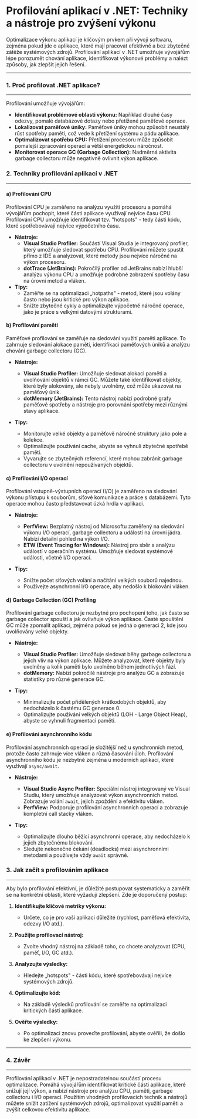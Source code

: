 Profilování aplikací v .NET: Techniky a nástroje pro zvýšení výkonu
===================================================================

Optimalizace výkonu aplikací je klíčovým prvkem při vývoji softwaru, zejména pokud jde o aplikace, které mají pracovat efektivně a bez zbytečné zátěže systémových zdrojů. 
Profilování aplikací v .NET umožňuje vývojářům lépe porozumět chování aplikace, identifikovat výkonové problémy a nalézt způsoby, jak zlepšit jejich řešení. 

* * * * *

### 1\. **Proč profilovat .NET aplikace?**
------------------------------------------

Profilování umožňuje vývojářům:

-   **Identifikovat problémové oblasti výkonu:** Například dlouhé časy odezvy, pomalé databázové dotazy nebo přetížené paměťové operace.
-   **Lokalizovat paměťové úniky:** Paměťové úniky mohou způsobit neustálý růst spotřeby paměti, což vede k přetížení systému a pádu aplikace.
-   **Optimalizovat spotřebu CPU:** Přetížení procesoru může způsobit pomalejší zpracování operací a větší energetickou náročnost.
-   **Monitorovat operace GC (Garbage Collection):** Nadměrná aktivita garbage collectoru může negativně ovlivnit výkon aplikace.

### 2\. **Techniky profilování aplikací v .NET**
------------------------------------------------

#### a) **Profilování CPU**

Profilování CPU je zaměřeno na analýzu využití procesoru a pomáhá vývojářům pochopit, které části aplikace využívají nejvíce času CPU. Profilování CPU umožňuje identifikovat tzv. "hotspots" - tedy části kódu, které spotřebovávají nejvíce výpočetního času.

-   **Nástroje:**
    -   **Visual Studio Profiler:** Součástí Visual Studia je integrovaný profiler, který umožňuje sledovat spotřebu CPU. Profilování můžete spustit přímo z IDE a analyzovat, které metody jsou nejvíce náročné na výkon procesoru.
    -   **dotTrace (JetBrains):** Pokročilý profiler od JetBrains nabízí hlubší analýzu výkonu CPU a umožňuje podrobné zobrazení spotřeby času na úrovni metod a vláken.
-   **Tipy:**
    -   Zaměřte se na optimalizaci „hotpaths" - metod, které jsou volány často nebo jsou kritické pro výkon aplikace.
    -   Snižte zbytečné cykly a optimalizujte výpočetně náročné operace, jako je práce s velkými datovými strukturami.

#### b) **Profilování paměti**

Paměťové profilování se zaměřuje na sledování využití paměti aplikace. To zahrnuje sledování alokace paměti, identifikaci paměťových úniků a analýzu chování garbage collectoru (GC).

-   **Nástroje:**

    -   **Visual Studio Profiler:** Umožňuje sledovat alokaci paměti a uvolňování objektů v rámci GC. Můžete také identifikovat objekty, které byly alokovány, ale nebyly uvolněny, což může ukazovat na paměťový únik.
    -   **dotMemory (JetBrains):** Tento nástroj nabízí podrobné grafy paměťové spotřeby a nástroje pro porovnání spotřeby mezi různými stavy aplikace.
-   **Tipy:**

    -   Monitorujte velké objekty a paměťově náročné struktury jako pole a kolekce.
    -   Optimalizujte používání cache, abyste se vyhnuli zbytečné spotřebě paměti.
    -   Vyvarujte se zbytečných referencí, které mohou zabránit garbage collectoru v uvolnění nepoužívaných objektů.

#### c) **Profilování I/O operací**

Profilování vstupně-výstupních operací (I/O) je zaměřeno na sledování výkonu přístupu k souborům, síťové komunikace a práce s databázemi. Tyto operace mohou často představovat úzká hrdla v aplikaci.

-   **Nástroje:**

    -   **PerfView:** Bezplatný nástroj od Microsoftu zaměřený na sledování výkonu I/O operací, garbage collectoru a událostí na úrovni jádra. Nabízí detailní pohled na výkon I/O.
    -   **ETW (Event Tracing for Windows):** Nástroj pro sběr a analýzu událostí v operačním systému. Umožňuje sledovat systémové události, včetně I/O operací.
-   **Tipy:**

    -   Snižte počet síťových volání a načítání velkých souborů najednou.
    -   Používejte asynchronní I/O operace, aby nedošlo k blokování vláken.

#### d) **Garbage Collection (GC) Profiling**

Profilování garbage collectoru je nezbytné pro pochopení toho, jak často se garbage collector spouští a jak ovlivňuje výkon aplikace. Časté spouštění GC může zpomalit aplikaci, zejména pokud se jedná o generaci 2, kde jsou uvolňovány velké objekty.

-   **Nástroje:**

    -   **Visual Studio Profiler:** Umožňuje sledovat běhy garbage collectoru a jejich vliv na výkon aplikace. Můžete analyzovat, které objekty byly uvolněny a kolik paměti bylo uvolněno během jednotlivých fází.
    -   **dotMemory:** Nabízí pokročilé nástroje pro analýzu GC a zobrazuje statistiky pro různé generace GC.
-   **Tipy:**

    -   Minimalizujte počet přidělených krátkodobých objektů, aby nedocházelo k častému GC generace 0.
    -   Optimalizujte používání velkých objektů (LOH - Large Object Heap), abyste se vyhnuli fragmentaci paměti.

#### e) **Profilování asynchronního kódu**

Profilování asynchronních operací je složitější než u synchronních metod, protože často zahrnuje více vláken a různá časování úloh. Profilování asynchronního kódu je nezbytné zejména u moderních aplikací, které využívají `async/await`.

-   **Nástroje:**

    -   **Visual Studio Async Profiler:** Speciální nástroj integrovaný ve Visual Studiu, který umožňuje analyzovat výkon asynchronních metod. Zobrazuje volání `await`, jejich zpoždění a efektivitu vláken.
    -   **PerfView:** Podporuje profilování asynchronních operací a zobrazuje kompletní call stacky vláken.
-   **Tipy:**

    -   Optimalizujte dlouho běžící asynchronní operace, aby nedocházelo k jejich zbytečnému blokování.
    -   Sledujte nekonečné čekání (deadlocks) mezi asynchronními metodami a používejte vždy `await` správně.

### 3\. **Jak začít s profilováním aplikace**
---------------------------------------------

Aby bylo profilování efektivní, je důležité postupovat systematicky a zaměřit se na konkrétní oblasti, které vyžadují zlepšení. Zde je doporučený postup:

1.  **Identifikujte klíčové metriky výkonu:**

    -   Určete, co je pro vaši aplikaci důležité (rychlost, paměťová efektivita, odezvy I/O atd.).
2.  **Použijte profilovací nástroj:**

    -   Zvolte vhodný nástroj na základě toho, co chcete analyzovat (CPU, paměť, I/O, GC atd.).
3.  **Analyzujte výsledky:**

    -   Hledejte „hotspots" - části kódu, které spotřebovávají nejvíce systémových zdrojů.
4.  **Optimalizujte kód:**

    -   Na základě výsledků profilování se zaměřte na optimalizaci kritických částí aplikace.
5.  **Ověřte výsledky:**

    -   Po optimalizaci znovu proveďte profilování, abyste ověřili, že došlo ke zlepšení výkonu.

* * * * *

### 4\. **Závěr**
-----------------
Profilování aplikací v .NET je nepostradatelnou součástí procesu optimalizace. Pomáhá vývojářům identifikovat kritické části aplikace, které snižují její výkon, a nabízí nástroje pro analýzu CPU, paměti, garbage collectoru i I/O operací. Použitím vhodných profilovacích technik a nástrojů můžete snížit zatížení systémových zdrojů, optimalizovat využití paměti a zvýšit celkovou efektivitu aplikace.
